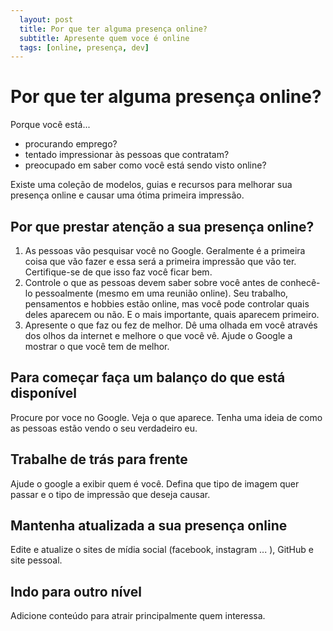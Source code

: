 ```yaml
---
  layout: post
  title: Por que ter alguma presença online?
  subtitle: Apresente quem voce é online
  tags: [online, presença, dev]
---
```



#  Por que ter alguma presença online?

Porque você está...

- procurando emprego?
- tentado impressionar às pessoas que contratam?
- preocupado em saber como você está sendo visto online?

Existe uma coleção de modelos, guias e recursos para melhorar sua presença online e causar uma ótima primeira impressão.

## Por que prestar atenção a sua presença online?

1. As pessoas vão pesquisar você no Google. Geralmente é a primeira coisa que vão fazer e essa será a primeira impressão que vão ter. Certifique-se de que isso faz você ficar bem.
2. Controle o que as pessoas devem saber sobre você antes de conhecê-lo pessoalmente (mesmo em uma reunião online). Seu trabalho, pensamentos e hobbies estão online, mas você pode controlar quais deles aparecem ou não. E o mais importante, quais aparecem primeiro.
3. Apresente o que faz ou fez de melhor. Dê uma olhada em você através dos olhos da internet e melhore o que você vê. Ajude o Google a mostrar o que você tem de melhor.

## Para começar faça um balanço do que está disponível
Procure por voce no Google. Veja o que aparece. Tenha uma ideia de como as pessoas estão vendo o seu verdadeiro eu.

## Trabalhe de trás para frente
Ajude o google a exibir quem é você. Defina que tipo de imagem quer passar e o tipo de impressão que deseja causar.

## Mantenha atualizada a sua presença online
Edite e atualize o sites de mídia social (facebook, instagram ... ), GitHub e site pessoal.

## Indo para outro nível
Adicione conteúdo para atrair principalmente quem interessa.


